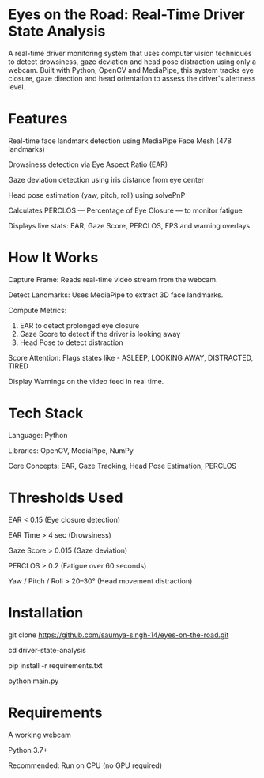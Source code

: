 # Eyes on the Road: Real-Time Driver State Analysis

A real-time driver monitoring system that uses computer vision techniques to detect drowsiness, gaze deviation and head pose distraction using only a webcam. Built with Python, OpenCV and MediaPipe, this system tracks eye closure, gaze direction and head orientation to assess the driver's alertness level.

# Features

Real-time face landmark detection using MediaPipe Face Mesh (478 landmarks)

Drowsiness detection via Eye Aspect Ratio (EAR)

Gaze deviation detection using iris distance from eye center

Head pose estimation (yaw, pitch, roll) using solvePnP

Calculates PERCLOS — Percentage of Eye Closure — to monitor fatigue

Displays live stats: EAR, Gaze Score, PERCLOS, FPS and warning overlays

# How It Works

Capture Frame: Reads real-time video stream from the webcam.

Detect Landmarks: Uses MediaPipe to extract 3D face landmarks.

Compute Metrics:

  1. EAR to detect prolonged eye closure
  2. Gaze Score to detect if the driver is looking away
  3. Head Pose to detect distraction

Score Attention: Flags states like - ASLEEP, LOOKING AWAY, DISTRACTED, TIRED

Display Warnings on the video feed in real time.

# Tech Stack

Language: Python

Libraries: OpenCV, MediaPipe, NumPy

Core Concepts: EAR, Gaze Tracking, Head Pose Estimation, PERCLOS

# Thresholds Used

EAR	< 0.15 (Eye closure detection)

EAR Time	> 4 sec	(Drowsiness)

Gaze Score	> 0.015	(Gaze deviation)

PERCLOS	> 0.2	(Fatigue over 60 seconds)

Yaw / Pitch / Roll	> 20–30°	(Head movement distraction)

# Installation

git clone https://github.com/saumya-singh-14/eyes-on-the-road.git  

cd driver-state-analysis  

pip install -r requirements.txt

python main.py  

# Requirements

A working webcam

Python 3.7+

Recommended: Run on CPU (no GPU required)
